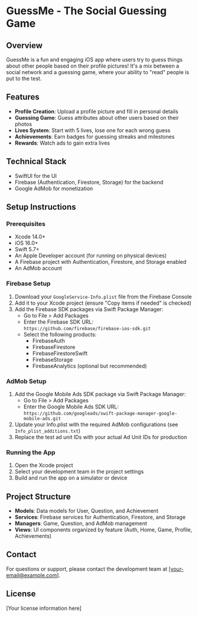 # GuessMe - The Social Guessing Game

## Overview
GuessMe is a fun and engaging iOS app where users try to guess things about other people based on their profile pictures! It's a mix between a social network and a guessing game, where your ability to "read" people is put to the test.

## Features
- **Profile Creation**: Upload a profile picture and fill in personal details
- **Guessing Game**: Guess attributes about other users based on their photos
- **Lives System**: Start with 5 lives, lose one for each wrong guess
- **Achievements**: Earn badges for guessing streaks and milestones
- **Rewards**: Watch ads to gain extra lives

## Technical Stack
- SwiftUI for the UI
- Firebase (Authentication, Firestore, Storage) for the backend
- Google AdMob for monetization

## Setup Instructions

### Prerequisites
- Xcode 14.0+
- iOS 16.0+
- Swift 5.7+
- An Apple Developer account (for running on physical devices)
- A Firebase project with Authentication, Firestore, and Storage enabled
- An AdMob account

### Firebase Setup
1. Download your `GoogleService-Info.plist` file from the Firebase Console
2. Add it to your Xcode project (ensure "Copy items if needed" is checked)
3. Add the Firebase SDK packages via Swift Package Manager:
   - Go to File > Add Packages
   - Enter the Firebase SDK URL: `https://github.com/firebase/firebase-ios-sdk.git`
   - Select the following products:
     - FirebaseAuth
     - FirebaseFirestore
     - FirebaseFirestoreSwift
     - FirebaseStorage
     - FirebaseAnalytics (optional but recommended)

### AdMob Setup
1. Add the Google Mobile Ads SDK package via Swift Package Manager:
   - Go to File > Add Packages
   - Enter the Google Mobile Ads SDK URL: `https://github.com/googleads/swift-package-manager-google-mobile-ads.git`
2. Update your Info.plist with the required AdMob configurations (see `Info_plist_additions.txt`)
3. Replace the test ad unit IDs with your actual Ad Unit IDs for production

### Running the App
1. Open the Xcode project
2. Select your development team in the project settings
3. Build and run the app on a simulator or device

## Project Structure
- **Models**: Data models for User, Question, and Achievement
- **Services**: Firebase services for Authentication, Firestore, and Storage
- **Managers**: Game, Question, and AdMob management
- **Views**: UI components organized by feature (Auth, Home, Game, Profile, Achievements)

## Contact
For questions or support, please contact the development team at [your-email@example.com].

## License
[Your license information here] 